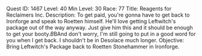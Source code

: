 Quest ID: 1467
Level: 40
Min Level: 30
Race: 77
Title: Reagents for Reclaimers Inc.
Description: To get paid, you're gonna have to get back to Ironforge and speak to Roetten himself. He'll love getting Leftwitch's package out of the way anyway. Just give him this and it should be enough to get your booty.$B$BAnd don't worry, I'm still going to put in a good word for you when I get back. I shouldn't be in Desolace much longer.
Objective: Bring Leftwitch's Package back to Roetten Stonehammer in Ironforge.
